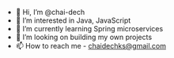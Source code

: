 - 👋 Hi, I’m @chai-dech
- 👀 I’m interested in Java, JavaScript
- 🌱 I’m currently learning Spring microservices
- 💞️ I’m looking on building my own projects
- 📫 How to reach me - chaidechks@gmail.com
